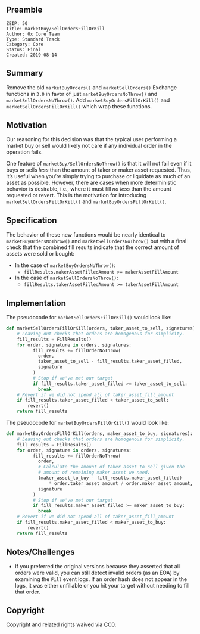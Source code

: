 ## Preamble

    ZEIP: 50
    Title: marketBuy/SellOrdersFillOrKill
    Author: 0x Core Team
    Type: Standard Track
    Category: Core
    Status: Final
    Created: 2019-08-14

## Summary
Remove the old `marketBuyOrders()` and `marketSellOrders()` Exchange functions in `3.0` in favor of just `marketBuyOrdersNoThrow()` and `marketSellOrdersNoThrow()`. Add `marketBuyOrdersFillOrKill()` and `marketSellOrdersFillOrKill()` which wrap these functions.

## Motivation

Our reasoning for this decision was that the typical user performing a market buy or sell would likely not care if any individual order in the operation fails.

One feature of `marketBuy/SellOrdersNoThrow()` is that it will not fail even if it buys or sells *less* than the amount of taker or maker asset requested. Thus, it’s useful when you’re simply trying to purchase or liquidate as much of an asset as possible. However, there are cases when more deterministic behavior is desirable, i.e., where it must fill *no less* than the amount requested or revert. This is the motivation for introducing `marketSellOrdersFillOrKill()` and `marketBuyOrdersFillOrKill()`.

## Specification

The behavior of these new functions would be nearly identical to `marketBuyOrdersNoThrow()` and `marketSellOrdersNoThrow()` but with a final check that the combined fill results indicate that the correct amount of assets were sold or bought:

* In the case of `marketBuyOrdersNoThrow()`:
    * `fillResults.makerAssetFilledAmount >= makerAssetFillAmount`
* In the case of `marketSellOrdersNoThrow()`:
    * `fillResults.takerAssetFilledAmount >= takerAssetFillAmount`

## Implementation

The pseudocode for `marketSellOrdersFillOrKill()` would look like:

```python
def marketSellOrdersFillOrKill(orders, taker_asset_to_sell, signatures):
    # Leaving out checks that orders are homogenous for simplicity.
    fill_results = FillResults()
    for order, signature in orders, signatures:
          fill_results += fillOrderNoThrow(
            order,
            taker_asset_to_sell - fill_results.taker_asset_filled,
            signature
          )
          # Stop if we've met our target
          if fill_results.taker_asset_filled >= taker_asset_to_sell:
            break
    # Revert if we did not spend all of taker_asset_fill_amount
    if fill_results.taker_asset_filled < taker_asset_to_sell:
        revert()
    return fill_results
```


The pseudocode for `marketBuyOrdersFillOrKill()` would look like:

```python
def marketBuyOrdersFillOrKill(orders, maker_asset_to_buy, signatures):
    # Leaving out checks that orders are homogenous for simplicity.
    fill_results = FillResults()
    for order, signature in orders, signatures:
          fill_results += fillOrderNoThrow(
            order,
            # Calculate the amount of taker asset to sell given the
            # amount of remaining maker asset we need.
            (maker_asset_to_buy - fill_results.maker_asset_filled)
                * order.taker_asset_amount / order.maker_asset_amount,
            signature
          )
          # Stop if we've met our target
          if fill_results.maker_asset_filled >= maker_asset_to_buy:
            break
    # Revert if we did not spend all of taker_asset_fill_amount
    if fill_results.maker_asset_filled < maker_asset_to_buy:
        revert()
    return fill_results
```

## Notes/Challenges

* If you preferred the original versions because they asserted that all orders were valid, you can still detect invalid orders (as an EOA) by examining the `Fill` event logs. If an order hash does not appear in the logs, it was either unfillable or you hit your target without needing to fill that order.

## Copyright

Copyright and related rights waived via [CC0](https://creativecommons.org/publicdomain/zero/1.0/).

